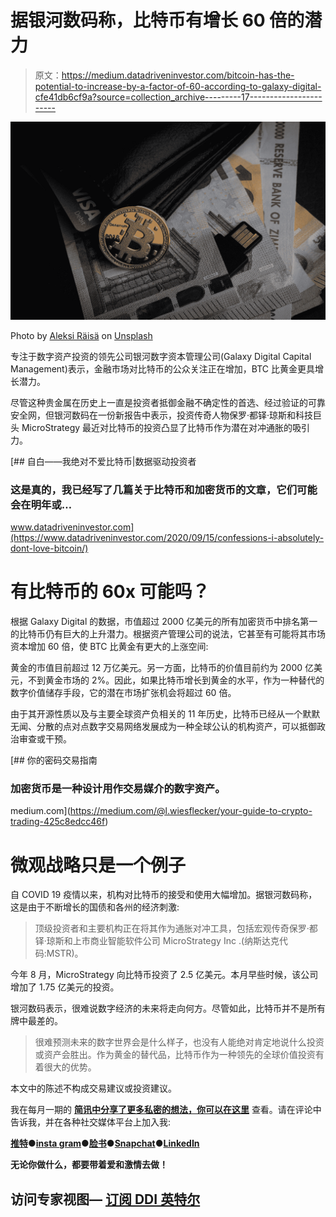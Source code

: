 # 据银河数码称，比特币有增长 60 倍的潜力

> 原文：<https://medium.datadriveninvestor.com/bitcoin-has-the-potential-to-increase-by-a-factor-of-60-according-to-galaxy-digital-cfe41db6cf9a?source=collection_archive---------17----------------------->

![](img/8b5d53ce4978f0fc59723a710923ab7e.png)

Photo by [Aleksi Räisä](https://unsplash.com/@denarium_bitcoin?utm_source=medium&utm_medium=referral) on [Unsplash](https://unsplash.com?utm_source=medium&utm_medium=referral)

专注于数字资产投资的领先公司银河数字资本管理公司(Galaxy Digital Capital Management)表示，金融市场对比特币的公众关注正在增加，BTC 比黄金更具增长潜力。

尽管这种贵金属在历史上一直是投资者抵御金融不确定性的首选、经过验证的可靠安全网，但银河数码在一份新报告中表示，投资传奇人物保罗·都铎·琼斯和科技巨头 MicroStrategy 最近对比特币的投资凸显了比特币作为潜在对冲通胀的吸引力。

[](https://www.datadriveninvestor.com/2020/09/15/confessions-i-absolutely-dont-love-bitcoin/) [## 自白——我绝对不爱比特币|数据驱动投资者

### 这是真的，我已经写了几篇关于比特币和加密货币的文章，它们可能会在明年或…

www.datadriveninvestor.com](https://www.datadriveninvestor.com/2020/09/15/confessions-i-absolutely-dont-love-bitcoin/) 

# 有比特币的 60x 可能吗？

根据 Galaxy Digital 的数据，市值超过 2000 亿美元的所有加密货币中排名第一的比特币仍有巨大的上升潜力。根据资产管理公司的说法，它甚至有可能将其市场资本增加 60 倍，使 BTC 比黄金有更大的上涨空间:

黄金的市值目前超过 12 万亿美元。另一方面，比特币的价值目前约为 2000 亿美元，不到黄金市场的 2%。因此，如果比特币增长到黄金的水平，作为一种替代的数字价值储存手段，它的潜在市场扩张机会将超过 60 倍。

由于其开源性质以及与主要全球资产负相关的 11 年历史，比特币已经从一个默默无闻、分散的点对点数字交易网络发展成为一种全球公认的机构资产，可以抵御政治审查或干预。

[](https://medium.com/@l.wiesflecker/your-guide-to-crypto-trading-425c8edcc46f) [## 你的密码交易指南

### 加密货币是一种设计用作交易媒介的数字资产。

medium.com](https://medium.com/@l.wiesflecker/your-guide-to-crypto-trading-425c8edcc46f) 

# 微观战略只是一个例子

自 COVID 19 疫情以来，机构对比特币的接受和使用大幅增加。据银河数码称，这是由于不断增长的国债和各州的经济刺激:

> 顶级投资者和主要机构正在将其作为通胀对冲工具，包括宏观传奇保罗·都铎·琼斯和上市商业智能软件公司 MicroStrategy Inc .(纳斯达克代码:MSTR)。

今年 8 月，MicroStrategy 向比特币投资了 2.5 亿美元。本月早些时候，该公司增加了 1.75 亿美元的投资。

银河数码表示，很难说数字经济的未来将走向何方。尽管如此，比特币并不是所有牌中最差的。

> 很难预测未来的数字世界会是什么样子，也没有人能绝对肯定地说什么投资或资产会胜出。作为黄金的替代品，比特币作为一种领先的全球价值投资有着很大的优势。

本文中的陈述不构成交易建议或投资建议。

我在每月一期的 [**简讯中分享了更多私密的想法，你可以在这里**](https://mailchi.mp/bf8f8e8ed697/keep-in-touch-with-lukas) 查看。请在评论中告诉我，并在各种社交媒体平台上加入我:

[**推特**](https://twitter.com/WiesfleckerL)●[**insta gram**](https://www.instagram.com/lukaswiesflecker/)●[**脸书**](https://www.facebook.com/lukaswiesfleckerr)●[**Snapchat**](https://www.snapchat.com/add/luggooo)**●[**LinkedIn**](https://www.linkedin.com/in/lukas-wiesflecker-1b11251a5/)**

**无论你做什么，都要带着爱和激情去做！**

## **访问专家视图— [订阅 DDI 英特尔](https://datadriveninvestor.com/ddi-intel)**
